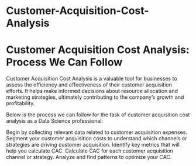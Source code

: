# Customer-Acquisition-Cost-Analysis
# Customer Acquisition Cost Analysis: Process We Can Follow
Customer Acquisition Cost Analysis is a valuable tool for businesses to assess the efficiency and effectiveness of their customer acquisition efforts. It helps make informed decisions about resource allocation and marketing strategies, ultimately contributing to the company’s growth and profitability.

Below is the process we can follow for the task of customer acquisition cost analysis as a Data Science professional:

Begin by collecting relevant data related to customer acquisition expenses.
Segment your customer acquisition costs to understand which channels or strategies are driving customer acquisition.
Identify key metrics that will help you calculate CAC.
Calculate CAC for each customer acquisition channel or strategy.
Analyze and find patterns to optimize your CAC.
